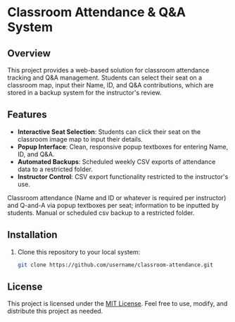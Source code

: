 # Classroom Attendance & Q&A System

## Overview
This project provides a web-based solution for classroom attendance tracking and Q&A management. Students can select their seat on a classroom map, input their Name, ID, and Q&A contributions, which are stored in a backup system for the instructor's review.

## Features
- **Interactive Seat Selection**: Students can click their seat on the classroom image map to input their details.
- **Popup Interface**: Clean, responsive popup textboxes for entering Name, ID, and Q&A.
- **Automated Backups**: Scheduled weekly CSV exports of attendance data to a restricted folder.
- **Instructor Control**: CSV export functionality restricted to the instructor's use.

Classroom attendance (Name and ID or whatever is required per instructor) and Q-and-A via popup textboxes per seat; information to be inputted by students. Manual or scheduled csv backup to a restricted folder.

## Installation
1. Clone this repository to your local system:
   ```bash
   git clone https://github.com/username/classroom-attendance.git

## License

This project is licensed under the [MIT License](LICENSE). Feel free to use, modify, and distribute this project as needed.
